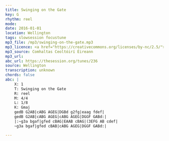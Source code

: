 ```yaml
---
title: Swinging on the Gate
key: G
rhythm: reel
mode:
date: 2016-01-01
location: Wellington
tags: slowsession focustune
mp3_file: /mp3/swinging-on-the-gate.mp3
mp3_licence: <a href="https://creativecommons.org/licenses/by-nc/2.5/">CC-BY-NC-2.5</a>
mp3_source: Comhaltas Ceoltóirí Éireann
mp3_url:
abc_url: https://thesession.org/tunes/236
source: Wellington
transcription: unknown
chords: false
abc: |
    X: 1
    T: Swinging on the Gate
    R: reel
    M: 4/4
    L: 1/8
    K: Gmaj
    gedB G2AB|cABG AGEG|DGBd g2fg|eaag fdef|
    gedB G2AB|cABG AGEG|cABG AGEG|DGGF GABd:|
    |:~g3a bgaf|gfed cBAG|EAAB cBAG|(3EFG AB cdef|
    ~g3a bgaf|gfed cBAB|cABG AGEG|DGGF GABd:|

---
```

